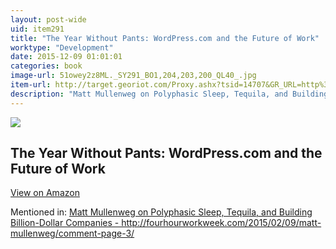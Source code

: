 ```yaml
---
layout: post-wide
uid: item291
title: "The Year Without Pants: WordPress.com and the Future of Work"
worktype: "Development"
date: 2015-12-09 01:01:01
categories: book
image-url: 51owey2z8ML._SY291_BO1,204,203,200_QL40_.jpg
item-url: http://target.georiot.com/Proxy.ashx?tsid=14707&GR_URL=http%3A%2F%2Fwww.amazon.com%2FYear-Without-Pants-WordPress-com-Future%2Fdp%2F1118660633
description: "Matt Mullenweg on Polyphasic Sleep, Tequila, and Building Billion-Dollar Companies - http://fourhourworkweek.com/2015/02/09/matt-mullenweg/comment-page-3/"
---
```

<a href="http://target.georiot.com/Proxy.ashx?tsid=14707&GR_URL=http%3A%2F%2Fwww.amazon.com%2FYear-Without-Pants-WordPress-com-Future%2Fdp%2F1118660633" target="blank"><img src="../../../../img/thumbs/51owey2z8ML._SY291_BO1,204,203,200_QL40_.jpg" class="prod-img"></a>
<h2>The Year Without Pants: WordPress.com and the Future of Work</h2>
<p><a class="btn btn-primary" href="http://target.georiot.com/Proxy.ashx?tsid=14707&GR_URL=http%3A%2F%2Fwww.amazon.com%2FYear-Without-Pants-WordPress-com-Future%2Fdp%2F1118660633" target="blank">View on Amazon</a><p>
<p>Mentioned in: <a href="http://fourhourworkweek.com/2015/02/09/matt-mullenweg/comment-page-3/" target="blank">Matt Mullenweg on Polyphasic Sleep, Tequila, and Building Billion-Dollar Companies - http://fourhourworkweek.com/2015/02/09/matt-mullenweg/comment-page-3/</a></p>
